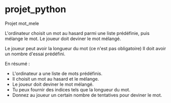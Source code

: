 # projet_python

Projet mot_mele

L'ordinateur choisit un mot au hasard parmi une liste prédéfinie, puis mélange le mot. Le joueur doit deviner le mot mélangé.

Le joueur peut avoir la longueur du mot (ce n'est pas obligatoire)
Il doit avoir un nombre d'essai prédéfini.

En résumé :

- L'ordinateur a une liste de mots prédéfinis.
- Il choisit un mot au hasard et le mélange.
- Le joueur doit deviner le mot mélangé.
- Tu peux fournir des indices tels que la longueur du mot.
- Donnez au joueur un certain nombre de tentatives pour deviner le mot.
